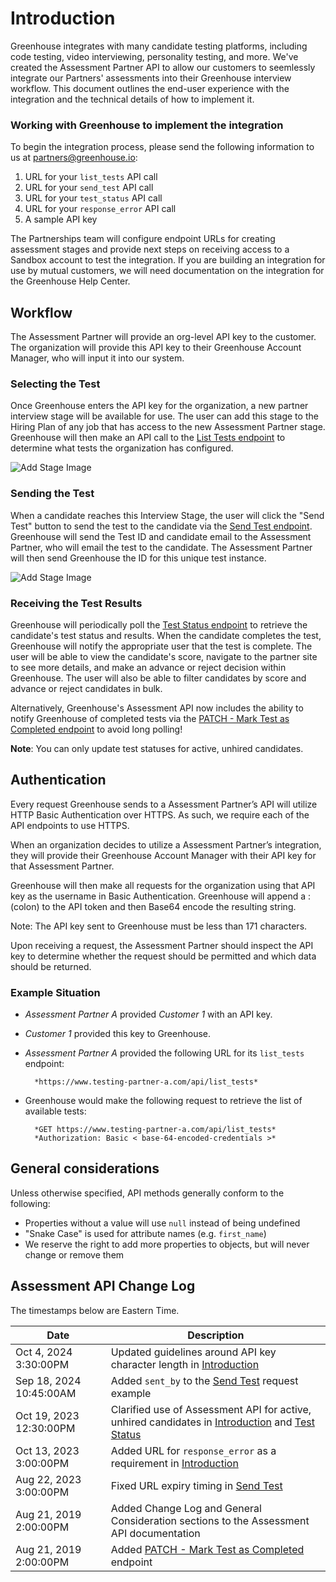 # Introduction

Greenhouse integrates with many candidate testing platforms, including code testing, video interviewing, personality testing, and more. We've created the Assessment Partner API to allow our customers to seemlessly integrate our Partners' assessments into their Greenhouse interview workflow. This document outlines the end-user experience with the integration and the technical details of how to implement it.

### Working with Greenhouse to implement the integration

To begin the integration process, please send the following information to us at partners@greenhouse.io:

1. URL for your `list_tests` API call
2. URL for your `send_test` API call
3. URL for your `test_status` API call
4. URL for your `response_error` API call
5. A sample API key

The Partnerships team will configure endpoint URLs for creating assessment stages and provide next steps on receiving access to a Sandbox account to test the integration. If you are building an integration for use by mutual customers, we will need documentation on the integration for the Greenhouse Help Center.

## Workflow

The Assessment Partner will provide an org-level API key to the customer. The organization will provide this API key to their Greenhouse Account Manager, who will input it into our system.

### Selecting the Test

Once Greenhouse enters the API key for the organization, a new partner interview stage will be available for use. The user can add this stage to the Hiring Plan of any job that has access to the new Assessment Partner stage. Greenhouse will then make an API call to the [List Tests endpoint](#list-tests) to determine what tests the organization has configured.

<img src="/images/add-stage.png" alt="Add Stage Image">

### Sending the Test

When a candidate reaches this Interview Stage, the user will click the "Send Test" button to send the test to the candidate via the [Send Test endpoint](#send-test). Greenhouse will send the Test ID and candidate email to the Assessment Partner, who will email the test to the candidate. The Assessment Partner will then send Greenhouse the ID for this unique test instance.

<img src="/images/send-test.png" alt="Add Stage Image">

### Receiving the Test Results

Greenhouse will periodically poll the [Test Status endpoint](#test-status) to retrieve the candidate's test status and results. When the candidate completes the test, Greenhouse will notify the appropriate user that the test is complete. The user will be able to view the candidate's score, navigate to the partner site to see more details, and make an advance or reject decision within Greenhouse. The user will also be able to filter candidates by score and advance or reject candidates in bulk.

Alternatively, Greenhouse's Assessment API now includes the ability to notify Greenhouse of completed tests via the [PATCH - Mark Test as Completed endpoint](#patch-mark-test-as-completed) to avoid long polling!

**Note**: You can only update test statuses for active, unhired candidates.

## Authentication

Every request Greenhouse sends to a Assessment Partner’s API will utilize HTTP Basic Authentication over HTTPS. As such, we require each of the API endpoints to use HTTPS.

When an organization decides to utilize a Assessment Partner’s integration, they will provide their Greenhouse Account Manager with their API key for that Assessment Partner.

Greenhouse will then make all requests for the organization using that API key as the username in Basic Authentication. Greenhouse will append a : (colon) to the API token and then Base64 encode the resulting string.

Note: The API key sent to Greenhouse must be less than 171 characters.

Upon receiving a request, the Assessment Partner should inspect the API key to determine whether the request should be permitted and which data should be returned.

### Example Situation

- _Assessment Partner A_ provided _Customer 1_ with an API key.
- _Customer 1_ provided this key to Greenhouse.
- _Assessment Partner A_ provided the following URL for its `list_tests` endpoint:

      	*https://www.testing-partner-a.com/api/list_tests*

- Greenhouse would make the following request to retrieve the list of available tests:

      	*GET https://www.testing-partner-a.com/api/list_tests*
      	*Authorization: Basic < base-64-encoded-credentials >*

## General considerations

Unless otherwise specified, API methods generally conform to the following:

- Properties without a value will use `null` instead of being undefined
- "Snake Case" is used for attribute names (e.g. `first_name`)
- We reserve the right to add more properties to objects, but will never change or remove them

## Assessment API Change Log

The timestamps below are Eastern Time.

| Date                    | Description																																																											  |
| ----------------------- | --------------------------------------------------------------------------------------------------------------------------------- |
| Oct 4, 2024 3:30:00PM | Updated guidelines around API key character length in [Introduction](#introduction) |
| Sep 18, 2024 10:45:00AM | Added `sent_by` to the [Send Test](#send-test) request example                                                                 	  |
| Oct 19, 2023 12:30:00PM | Clarified use of Assessment API for active, unhired candidates in [Introduction](#introduction) and [Test Status](#test-status)	  |
| Oct 13, 2023 3:00:00PM  | Added URL for `response_error` as a requirement in [Introduction](#introduction)        																					|
| Aug 22, 2023 3:00:00PM  | Fixed URL expiry timing in [Send Test](#send-test)                                      																					|
| Aug 21, 2019 2:00:00PM  | Added Change Log and General Consideration sections to the Assessment API documentation 																					|
| Aug 21, 2019 2:00:00PM  | Added [PATCH - Mark Test as Completed](#patch-mark-test-as-completed) endpoint          																					|
